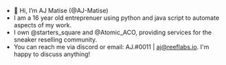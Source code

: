 - 👋 Hi, I’m AJ Matise (@AJ-Matise)
- I am a 16 year old entreprenuer using python and java script to automate aspects of my work. 
- I own @starters_square and @Atomic_ACO, providing services for the sneaker reselling community.
- You can reach me via discord or email: AJ.#0011 | aj@reeflabs.io. I'm happy to discuss anything!
